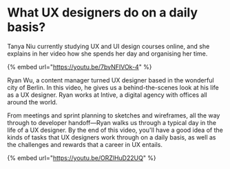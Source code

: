 # What UX designers do on a daily basis?

 Tanya Niu currently studying UX and UI design courses online, and she explains in her video how she spends her day  and organising her time.

{% embed url="https://youtu.be/7bvNFIVOk-4" %}



Ryan Wu, a content manager turned UX designer based in the wonderful city of Berlin. In this video, he gives us a behind-the-scenes look at his life as a UX designer. Ryan works at Intive, a digital agency with offices all around the world.

From meetings and sprint planning to sketches and wireframes, all the way through to developer handoff—Ryan walks us through a typical day in the life of a UX designer. By the end of this video, you'll have a good idea of the kinds of tasks that UX designers work through on a daily basis, as well as the challenges and rewards that a career in UX entails.

{% embed url="https://youtu.be/ORZlHuD22UQ" %}





